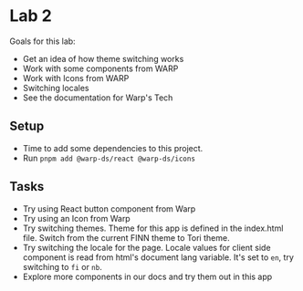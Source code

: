 # Lab 2

Goals for this lab:
- Get an idea of how theme switching works
- Work with some components from WARP
- Work with Icons from WARP
- Switching locales
- See the documentation for Warp's Tech

## Setup
- Time to add some dependencies to this project.
- Run `pnpm add @warp-ds/react @warp-ds/icons`

## Tasks
- Try using React button component from Warp
- Try using an Icon from Warp
- Try switching themes. Theme for this app is defined in the index.html file. Switch from the current FINN theme to Tori theme.
- Try switching the locale for the page. Locale values for client side component is read from html's document lang variable. It's set to `en`, try switching to `fi` or `nb`.
- Explore more components in our docs and try them out in this app
